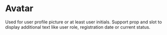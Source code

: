 # Avatar

Used for user profile picture or at least user initials. Support prop and slot to display additional text like user role, registration date or current status.